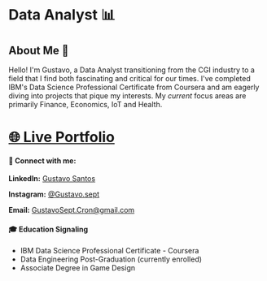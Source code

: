 # Data Analyst 📊

## About Me 👋

Hello! I'm Gustavo, a Data Analyst transitioning from the CGI industry to a field that I find both fascinating and critical for our times. I've completed IBM's Data Science Professional Certificate from Coursera and am eagerly diving into projects that pique my interests. My _current_ focus areas are primarily Finance, Economics, IoT and Health.

# [🌐 Live Portfolio](http://gustavosept.us-east-1.elasticbeanstalk.com/)

#### 🔗 Connect with me:

**LinkedIn:** [Gustavo Santos](https://www.linkedin.com/in/gustavosept/)

**Instagram:** [@Gustavo.sept](https://www.instagram.com/gustavo.sept/)

**Email:** GustavoSept.Cron@gmail.com

#### 🎓 Education Signaling 

+ IBM Data Science Professional Certificate - Coursera
+ Data Engineering Post-Graduation (currently enrolled)
+ Associate Degree in Game Design
